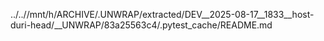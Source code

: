 ../..//mnt/h/ARCHIVE/.UNWRAP/extracted/DEV__2025-08-17__1833__host-duri-head/__UNWRAP/83a25563c4/.pytest_cache/README.md